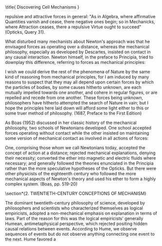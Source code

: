 \title{
Discovering Cell Mechanisms
}

repulsive and attractive forces in general: "As in Algebra, where affirmative Quantities vanish and cease, there negative ones begin; so in Mechanicks, where Attraction ceases, there a repulsive Virtue ought to succeed" (Opticks, Query 31).

What disturbed many mechanists about Newton's approach was that he envisaged forces as operating over a distance, whereas the mechanical philosophy, especially as developed by Descartes, insisted on contact in any causal interaction. Newton himself, in the preface to Principia, tried to downplay this difference, referring to forces as mechanical principles:

I wish we could derive the rest of the phenomena of Nature by the same kind of reasoning from mechanical principles, for $\mathrm{I}$ am induced by many reasons to suspect that they may all depend upon certain forces by which the particles of bodies, by some causes hitherto unknown, are each mutually impelled towards one another, and cohere in regular figures, or are repelled and recede from one another. These forces being unknown, philosophers have hitherto attempted the search of Nature in vain; but I hope the principles here laid down will afford some light either to this or some truer method of philosophy. (1687, Preface to the First Edition)

As Boas (1952) discussed in her classic history of the mechanical philosophy, two schools of Newtonians developed. One school accepted forces operating without contact while the other insisted on maintaining some version of mechanical contact as involved in all actions of forces:

One, comprising those whom we call Newtonians today, accepted the concept of action at a distance; rejected mechanical explanations, denying their necessity; converted the ether into magnetic and electric fluids where necessary; and generally followed the theories enunciated in the Principia rather than the more speculative hypotheses of the Opticks. But there were other physicists of the eighteenth century who followed the more mechanical aspects of Newton's theory and used his ether to form a highly complex system. (Boas, pp. 519-20)

\section*{2. TWENTIETH-CENTURY CONCEPTIONS OF MECHANISM}

The dominant twentieth-century philosophy of science, developed by philosophers and scientists who characterized themselves as logical empiricists, adopted a non-mechanical emphasis on explanation in terms of laws. Part of the reason for this was the logical empiricists' generally Humean, antimetaphysical perspective, which rejected positing hidden causal relations between events. According to Hume, we observe sequences of events but do not observe anything connecting one event to the next. Hume favored a